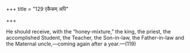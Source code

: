 +++
title = "129 एकैकम् अपि"

+++

He should receive, with the “honey-mixture,” the king, the priest, the accomplished Student, the Teacher, the Son-in-law, the Father-in-law and the Maternal uncle,—coming again after a year.—(119)